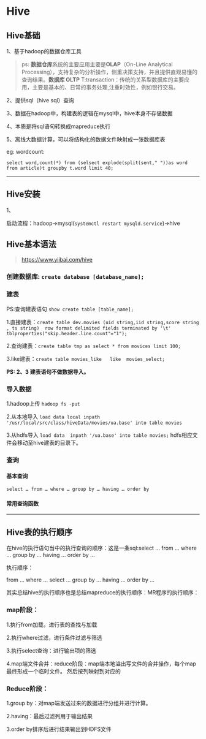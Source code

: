 # Hive

## Hive基础
1、基于hadoop的数据仓库工具

>ps: **数据仓库**系统的主要应用主要是**OLAP**（On-Line Analytical Processing），支持复杂的分析操作，侧重决策支持，并且提供直观易懂的查询结果。**数据库 OLTP** T:transaction：传统的关系型数据库的主要应用，主要是基本的、日常的事务处理,注重时效性，例如银行交易。

2、提供sql（hive sql）查询

3、数据在hadoop中，构建表的逻辑在mysql中，hive本身不存储数据

4、本质是将sql语句转换成mapreduce执行

5、离线大数据计算，可以将结构化的数据文件映射成一张数据库表

eg: wordcount:

`select word,count(*) from (selsect explode(split(sent," "))as word from article)t groupby t.word limit 40;`

---
## Hive安装
1、

启动流程：hadoop->mysql(`systemctl restart mysqld.service`)->hive

## Hive基本语法
>https://www.yiibai.com/hive

### 创建数据库: `create database [database_name];`

### 建表 
PS:查询建表语句 `show create table [table_name];`

1.直接建表：`create table dev.movies (uid string,iid string,score string , ts string)  row format delimited fields terminated by '\t' tblproperties("skip.header.line.count"="1");`

2.查询建表：`create table tmp as select * from movices limit 100;`

3.like建表：`create table movies_like   like  movies_select;`

**PS: 2、3 建表语句不做数据导入。**

### 导入数据

1.hadoop上传 `hadoop fs -put`

2.从本地导入 `load data local inpath '/usr/local/src/class/hiveData/movies/ua.base' into table movies`

3.从hdfs导入 `load data  inpath '/ua.base' into table movies;` hdfs相应文件会移动至hive建表的目录下。

### 查询

#### 基本查询 

`select … from … where … group by … having … order by`

#### 常用查询函数

---

## Hive表的执行顺序
在hive的执行语句当中的执行查询的顺序：这是一条sql:select … from … where … group by … having … order by …

执行顺序：

from … where … select … group by … having … order by …

其实总结hive的执行顺序也是总结mapreduce的执行顺序：MR程序的执行顺序：

### map阶段：

1.执行from加载，进行表的查找与加载 

2.执行where过滤，进行条件过滤与筛选 

3.执行select查询：进行输出项的筛选

4.map端文件合并：reduce阶段：map端本地溢出写文件的合并操作，每个map最终形成一个临时文件。 然后按列映射到对应的

### Reduce阶段：

1.group by：对map端发送过来的数据进行分组并进行计算。

2.having：最后过滤列用于输出结果 

3.order by排序后进行结果输出到HDFS文件

